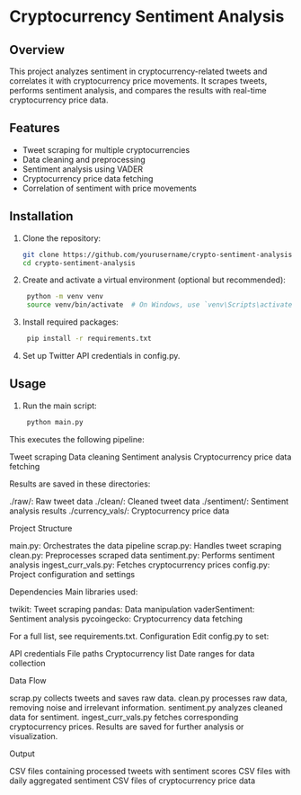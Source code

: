 # Cryptocurrency Sentiment Analysis

## Overview

This project analyzes sentiment in cryptocurrency-related tweets and correlates it with cryptocurrency price movements. It scrapes tweets, performs sentiment analysis, and compares the results with real-time cryptocurrency price data.

## Features

- Tweet scraping for multiple cryptocurrencies
- Data cleaning and preprocessing
- Sentiment analysis using VADER
- Cryptocurrency price data fetching
- Correlation of sentiment with price movements

## Installation

1. Clone the repository:
   ```bash
   git clone https://github.com/yourusername/crypto-sentiment-analysis.git
   cd crypto-sentiment-analysis

2. Create and activate a virtual environment (optional but recommended):
   ```bash
    python -m venv venv
    source venv/bin/activate  # On Windows, use `venv\Scripts\activate`

3. Install required packages:
   ```bash
    pip install -r requirements.txt
4. Set up Twitter API credentials in config.py.



## Usage

1. Run the main script:
   ```bash
    python main.py
   
This executes the following pipeline:

Tweet scraping
Data cleaning
Sentiment analysis
Cryptocurrency price data fetching

Results are saved in these directories:

./raw/: Raw tweet data
./clean/: Cleaned tweet data
./sentiment/: Sentiment analysis results
./currency_vals/: Cryptocurrency price data

Project Structure

main.py: Orchestrates the data pipeline
scrap.py: Handles tweet scraping
clean.py: Preprocesses scraped data
sentiment.py: Performs sentiment analysis
ingest_curr_vals.py: Fetches cryptocurrency prices
config.py: Project configuration and settings

Dependencies
Main libraries used:

twikit: Tweet scraping
pandas: Data manipulation
vaderSentiment: Sentiment analysis
pycoingecko: Cryptocurrency data fetching

For a full list, see requirements.txt.
Configuration
Edit config.py to set:

API credentials
File paths
Cryptocurrency list
Date ranges for data collection

Data Flow

scrap.py collects tweets and saves raw data.
clean.py processes raw data, removing noise and irrelevant information.
sentiment.py analyzes cleaned data for sentiment.
ingest_curr_vals.py fetches corresponding cryptocurrency prices.
Results are saved for further analysis or visualization.

Output

CSV files containing processed tweets with sentiment scores
CSV files with daily aggregated sentiment
CSV files of cryptocurrency price data



